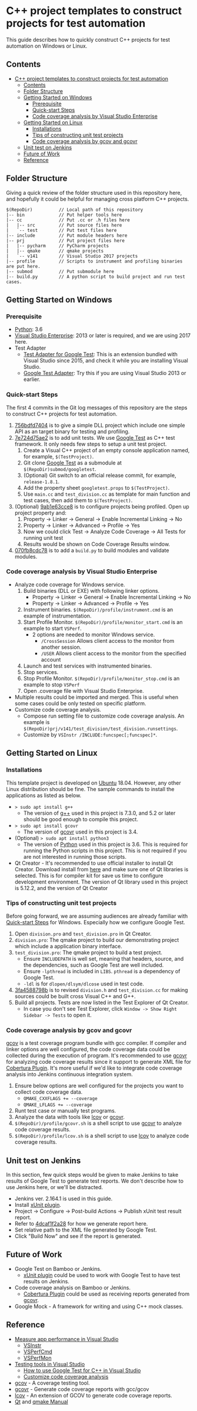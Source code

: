 # C++ project templates to construct projects for test automation

This guide describes how to quickly construct C++ projects for test automation on Windows or Linux.

## Contents

- [C++ project templates to construct projects for test automation](#c-project-templates-to-construct-projects-for-test-automation)
  - [Contents](#contents)
  - [Folder Structure](#folder-structure)
  - [Getting Started on Windows](#getting-started-on-windows)
    - [Prerequisite](#prerequisite)
    - [Quick-start Steps](#quick-start-steps)
    - [Code coverage analysis by Visual Studio Enterprise](#code-coverage-analysis-by-visual-studio-enterprise)
  - [Getting Started on Linux](#getting-started-on-linux)
    - [Installations](#installations)
    - [Tips of constructing unit test projects](#tips-of-constructing-unit-test-projects)
    - [Code coverage analysis by gcov and gcovr](#code-coverage-analysis-by-gcov-and-gcovr)
  - [Unit test on Jenkins](#unit-test-on-jenkins)
  - [Future of Work](#future-of-work)
  - [Reference](#reference)

## Folder Structure

Giving a quick review of the folder structure used in this repository here, and hopefully it could be helpful for managing cross platform C++ projects.

```
$(RepoDir)          // Local path of this repository
|-- bin             // Put helper tools here
|-- cc              // Put .cc or .h files here
|   |-- src         // Put source files here
|   `-- test        // Put test files here
|-- include         // Put module headers here
|-- prj             // Put project files here
|   |-- pycharm     // PyCharm projects
|   |-- qmake       // qmake projects
|   `-- v141        // Visual Studio 2017 projects
|-- profile         // Scripts to instrument and profiling binaries are put here.
|-- submod          // Put submodule here
|-- build.py        // A python script to build project and run test cases.
```

## Getting Started on Windows

### Prerequisite

- [Python](https://www.python.org/): 3.6
- [Visual Studio Enterprise](https://visualstudio.microsoft.com/): 2013 or later is required, and we are using 2017 here.
- Test Adapter
  - [Test Adapter for Google Test](https://marketplace.visualstudio.com/items?itemName=VisualCPPTeam.TestAdapterforGoogleTest): This is an extension bundled with Visual Studio since 2015, and check it while you are installing Visual Studio.
  - [Google Test Adapter](https://marketplace.visualstudio.com/items?itemName=ChristianSoltenborn.GoogleTestAdapter): Try this if you are using Visual Studio 2013 or earlier.

### Quick-start Steps

The first 4 commits in the Git log messages of this repository are the steps to construct C++ projects for test automation.

1. [756bdfd7404](https://git.cpgswtools.com/users/veawor_liu/repos/gtest_template/commits/756bdfd74041c1d5561b73246878cc68bc8199b5) is to give a simple DLL project which include one simple API as an target binary for testing and profiling.
2. [7e724d75ae2](https://git.cpgswtools.com/users/veawor_liu/repos/gtest_template/commits/7e724d75ae24915eb67acb26f2cfa917adba9671) is to add unit tests. We use [Google Test](https://github.com/google/googletest.git) as C++ test framework. It only needs few steps to setup a unit test project.
   1. Create a Visual C++ project of an empty console application named, for example, `$(TestProject)`.
   2. Git clone [Google Test](https://github.com/google/googletest.git) as a submodule at `$(RepoDir)submod/googletest`.
   3. (Optional) Git switch to an official release commit, for example, `release-1.8.1`.
   4. Add the property sheet `googletest.props` to `$(TestProject)`.
   5. Use `main.cc` and `test_division.cc` as template for main function and test cases, then add them to `$(TestProject)`.
3. (Optional) [9ab1e63cce8](https://git.cpgswtools.com/users/veawor_liu/repos/gtest_template/commits/9ab1e63cce8ad15679b2cfffb7d82b0f910214a9) is to configure projects being profiled. Open up project property and:
   1. Property -> Linker -> General -> Enable Incremental Linking -> No
   2. Property -> Linker -> Advanced -> Profile -> Yes
   3. Now we could click Test -> Analyze Code Coverage -> All Tests for running unit test
   4. Results would be shown on Code Coverage Results window.
4. [070fb8cdc78](https://git.cpgswtools.com/users/veawor_liu/repos/gtest_template/commits/070fb8cdc78da2fc6614fdbff2e7579667317796) is to add a `build.py` to build modules and validate modules.

### Code coverage analysis by Visual Studio Enterprise

- Analyze code coverage for Windows service.
  1. Build binaries (DLL or EXE) with following linker options.
     - Property -> Linker -> General -> Enable Incremental Linking -> No
     - Property -> Linker -> Advanced -> Profile -> Yes
  2. Instrument binaries. `$(RepoDir)/profile/instrument.cmd` is an example of instrumentation.
  3. Start Profile Monitor. `$(RepoDir)/profile/monitor_start.cmd` is an example to start `VSPerf`.
     - 2 options are needed to monitor Windows service.
       - `/CrossSession` Allows client access to the monitor from another session.
       - `/USER` Allows client access to the monitor from the specified account
  4. Launch and test services with instrumented binaries.
  5. Stop services.
  6. Stop Profile Monitor. `$(RepoDir)/profile/monitor_stop.cmd` is an example to stop `VSPerf`
  7. Open .coverage file with Visual Studio Enterprise.
- Multiple results could be imported and merged. This is useful when some cases could be only tested on specific platform.
- Customize code coverage analysis.
  - Compose run setting file to customize code coverage analysis. An example is `$(RepoDir)prj/v141/test_division/test_division.runsettings`.
  - Customize by `VSInstr /INCLUDE:funcspec[;funcspec]*`.

## Getting Started on Linux

### Installations

This template project is developed on [Ubuntu](https://www.ubuntu.com/download/desktop) 18.04. However, any other Linux distribution should be fine. The sample commands to install the applications as listed as below.

- `> sudo apt install g++`
  - The version of [g++](https://gcc.gnu.org/) used in this project is 7.3.0, and 5.2 or later should be good enough to compile this project.
- `> sudo apt install gcovr`
  - The version of [gcovr](http://www.gcovr.com/en/stable/index.html) used in this project is 3.4.
- (Optional) `> sudo apt install python3`
  - The version of [Python](https://www.python.org/) used in this project is 3.6. This is required for running the Python scripts in this project. This is not required if you are not interested in running those scripts.
- Qt Creator - It's recommended to use official installer to install Qt Creator. Download install from [here](https://www.qt.io/download) and make sure one of Qt libraries is selected. This is for compiler kit for save us time to configure development environment. The version of Qt library used in this project is 5.12.2, and the version of Qt Creator

### Tips of constructing unit test projects

Before going forward, we are assuming audiences are already familiar with [Quick-start Steps](#quick-start-steps) for Windows. Especially how we configure Google Test.

1. Open `division.pro` and `test_division.pro` in Qt Creator.
2. `division.pro`: The qmake project to build our demonstrating project which include a application binary interface.
3. `test_division.pro`: The qmake project to build a test project.
   - Ensure `INCLUDEPATH` is well set, meaning that headers, source, and the dependencies, such as Google Test are well included.
   - Ensure `-lpthread` is included in `LIBS`. `pthread` is a dependency of Google Test.
   - `-ldl` is for `dlopen/dlsym/dlcose` used in test code.
4. [3fa4588798b](https://git.cpgswtools.com/users/veawor_liu/repos/gtest_template/commits/3fa4588798bd6a669b51d5856a28f0d73fbf54ab) is to revised `division.h` and `test_division.cc` for making sources could be built cross Visual C++ and G++.
5. Build all projects. Tests are now listed in the Test Explorer of Qt Creator.
   - In case you don't see Test Explorer, click `Window -> Show Right Sidebar -> Tests` to open it.

### Code coverage analysis by gcov and gcovr

[gcov](https://gcc.gnu.org/onlinedocs/gcc/Gcov.html) is a test coverage program bundle with gcc compiler. If compiler and linker options are well configured, the code coverage data could be collected during the execution of program. It's recommended to use [gcovr](https://github.com/gcovr/gcovr) for analyzing code coverage results since it support to generate XML file for [Cobertura Plugin](https://wiki.jenkins.io/display/JENKINS/Cobertura+Plugin). It's more useful if we'd like to integrate code coverage analysis into Jenkins continuous integration system.

1. Ensure below options are well configured for the projects you want to collect code coverage data.
   - `QMAKE_CXXFLAGS += --coverage`
   - `QMAKE_LFLAGS += --coverage`
2. Runt test case or manually test programs.
3. Analyze the data with tools like [lcov](https://github.com/linux-test-project/lcov) or [gcovr](https://github.com/gcovr/gcovr).
4. `$(RepoDir)/profile/gcovr.sh` is a shell script to use [gcovr](https://github.com/gcovr/gcovr) to analyze code coverage results.
5. `$(RepoDir)/profile/lcov.sh` is a shell script to use [lcov](https://github.com/linux-test-project/lcov) to analyze code coverage results.

## Unit test on Jenkins

In this section, few quick steps would be given to make Jenkins to take results of Google Test to generate test reports. We don't describe how to use Jenkins here, or we'll be distracted.

- Jenkins ver. 2.164.1 is used in this guide.
- Install [xUnit plugin](https://jenkins.io/doc/pipeline/steps/xunit/).
- Project -> Configure -> Post-build Actions -> Publish xUnit test result report.
- Refer to [4dcaf1f2a28](https://git.cpgswtools.com/users/veawor_liu/repos/gtest_template/commits/4dcaf1f2a28d215f9039001702541e014f26e4bf) for how we generate report here.
- Set relative path to the XML file generated by Google Test.
- Click "Build Now" and see if the report is generated.

## Future of Work

- Google Test on Bamboo or Jenkins.
  - [xUnit plugin](https://jenkins.io/doc/pipeline/steps/xunit/) could be used to work with Google Test to have test results on Jenkins.
- Code coverage analysis on Bamboo or Jenkins.
  - [Cobertura Plugin](https://wiki.jenkins.io/display/JENKINS/Cobertura+Plugin) could be used as receiving reports generated from [gcovr](http://www.gcovr.com/en/stable/).
- Google Mock - A framework for writing and using C++ mock classes.

## Reference

- [Measure app performance in Visual Studio](https://docs.microsoft.com/en-us/visualstudio/profiling/?view=vs-2017)
  - [VSInstr](https://docs.microsoft.com/en-us/visualstudio/profiling/vsinstr?view=vs-2017)
  - [VSPerfCmd](https://docs.microsoft.com/en-us/visualstudio/profiling/vsperfcmd?view=vs-2017)
  - [VSPerfMon](https://docs.microsoft.com/en-us/visualstudio/profiling/vsperfmon?view=vs-2017)
- [Testing tools in Visual Studio](https://docs.microsoft.com/en-us/visualstudio/test/improve-code-quality?view=vs-2017)
  - [How to use Google Test for C++ in Visual Studio](https://docs.microsoft.com/en-us/visualstudio/test/how-to-use-google-test-for-cpp?view=vs-2017)
  - [Customize code coverage analysis](https://docs.microsoft.com/en-us/visualstudio/test/customizing-code-coverage-analysis?view=vs-2017)
- [gcov](https://gcc.gnu.org/onlinedocs/gcc/Gcov.html) - A coverage testing tool.
- [gcovr](https://github.com/gcovr/gcovr) - Generate code coverage reports with gcc/gcov
- [lcov](https://github.com/linux-test-project/lcov) - An extension of GCOV to generate code coverage reports.
- [Qt](https://www.qt.io/) and [qmake Manual](https://doc.qt.io/qt-5/qmake-manual.html)
